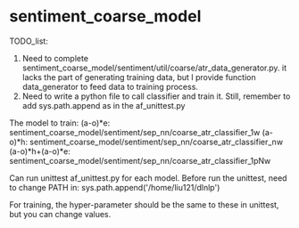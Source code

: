 # sentiment_coarse_model

TODO_list:
1. Need to complete sentiment_coarse_model/sentiment/util/coarse/atr_data_generator.py. it lacks the part of generating training data, but I provide function data_generator to feed data to training process. 
2. Need to write a python file to call classifier and train it. Still, remember to add sys.path.append as in the af_unittest.py

The model to train:
(a-o)*e: sentiment_coarse_model/sentiment/sep_nn/coarse_atr_classifier_1w
(a-o)*h: sentiment_coarse_model/sentiment/sep_nn/coarse_atr_classifier_nw
(a-o)*h+(a-o)*e: sentiment_coarse_model/sentiment/sep_nn/coarse_atr_classifier_1pNw

Can run unittest af_unittest.py for each model. 
Before run the unittest, need to change PATH in: sys.path.append('/home/liu121/dlnlp')

For training, the hyper-parameter should be the same to these in unittest, but you can change values.
